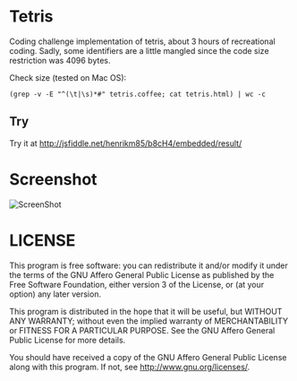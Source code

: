 Tetris
======

Coding challenge implementation of tetris, about 3 hours of recreational coding. Sadly, some identifiers are a little mangled since the code size restriction was 4096 bytes.

Check size (tested on Mac OS):

	(grep -v -E "^(\t|\s)*#" tetris.coffee; cat tetris.html) | wc -c

Try
---

Try it at http://jsfiddle.net/henrikm85/b8cH4/embedded/result/


Screenshot
==========
![ScreenShot](https://raw.github.com/henrik-muehe/tetris/master/screenshot.png)


LICENSE
=======
This program is free software: you can redistribute it and/or modify
it under the terms of the GNU Affero General Public License as published by
the Free Software Foundation, either version 3 of the License, or
(at your option) any later version.

This program is distributed in the hope that it will be useful,
but WITHOUT ANY WARRANTY; without even the implied warranty of
MERCHANTABILITY or FITNESS FOR A PARTICULAR PURPOSE.  See the
GNU Affero General Public License for more details.

You should have received a copy of the GNU Affero General Public License
along with this program.  If not, see <http://www.gnu.org/licenses/>.
